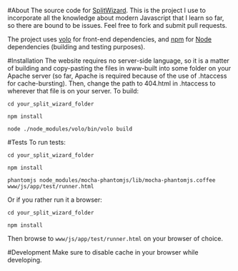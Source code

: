 #About
The source code for [SplitWizard](http://splitwizard.com). This is the project I use to incorporate all the knowledge about modern Javascript that I learn so far, so there are bound to be issues. Feel free to fork and submit pull requests.

The project uses [volo](http://volojs.org) for front-end dependencies, and [npm](http://npmjs.org) for [Node](http://nodejs.org) dependencies (building and testing purposes).

#Installation
The website requires no server-side language, so it is a matter of building and copy-pasting the files in www-built into some folder on your Apache server (so far, Apache is required because of the use of .htaccess for cache-bursting). Then, change the path to 404.html in .htaccess to wherever that file is on your server.
To build:

`cd your_split_wizard_folder`

`npm install`

`node ./node_modules/volo/bin/volo build`

#Tests
To run tests:

`cd your_split_wizard_folder`

`npm install`

`phantomjs node_modules/mocha-phantomjs/lib/mocha-phantomjs.coffee www/js/app/test/runner.html`

Or if you rather run it a browser:

`cd your_split_wizard_folder`

`npm install`

Then browse to `www/js/app/test/runner.html` on your browser of choice.

#Development
Make sure to disable cache in your browser while developing.